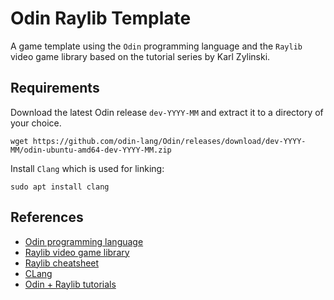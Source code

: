 # Odin Raylib Template

A game template using the `Odin` programming language and the `Raylib` video game library based on the tutorial series by Karl Zylinski.

## Requirements

Download the latest Odin release `dev-YYYY-MM` and extract it to a directory of your choice.

```
wget https://github.com/odin-lang/Odin/releases/download/dev-YYYY-MM/odin-ubuntu-amd64-dev-YYYY-MM.zip
```

Install `Clang` which is used for linking:
```
sudo apt install clang
```

## References

* [Odin programming language](https://odin-lang.org/)
* [Raylib video game library](https://www.raylib.com/)
* [Raylib cheatsheet](https://www.raylib.com/cheatsheet/cheatsheet.html)
* [CLang](https://clang.llvm.org/)
* [Odin + Raylib tutorials](https://www.youtube.com/playlist?list=PLxE7SoPYTef1jYHJ6NxNgocVjQKkq7eEa)
